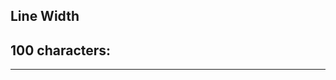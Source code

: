 ## Line Width

## **100 characters:**
----------------------------------------------------------------------------------------------------
